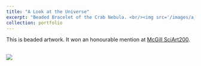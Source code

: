 ```yaml
---
title: "A Look at the Universe"
excerpt: "Beaded Bracelet of the Crab Nebula. <br/><img src='/images/a_look_at_the_universe.jpg'; width=300px; height=auto >"
collection: portfolio
---
```


This is beaded artwork. It won an honourable mention at [McGill SciArt200](https://reporter.mcgill.ca/sciart200-winners-announced/).

<br/><img src='/images/a_look_at_the_universe.jpg'>


<!--- This is an item in your portfolio. It can be have images or nice text. If you name the file .md, it will be parsed as markdown. If you name the file .html, it will be parsed as HTML. -->
